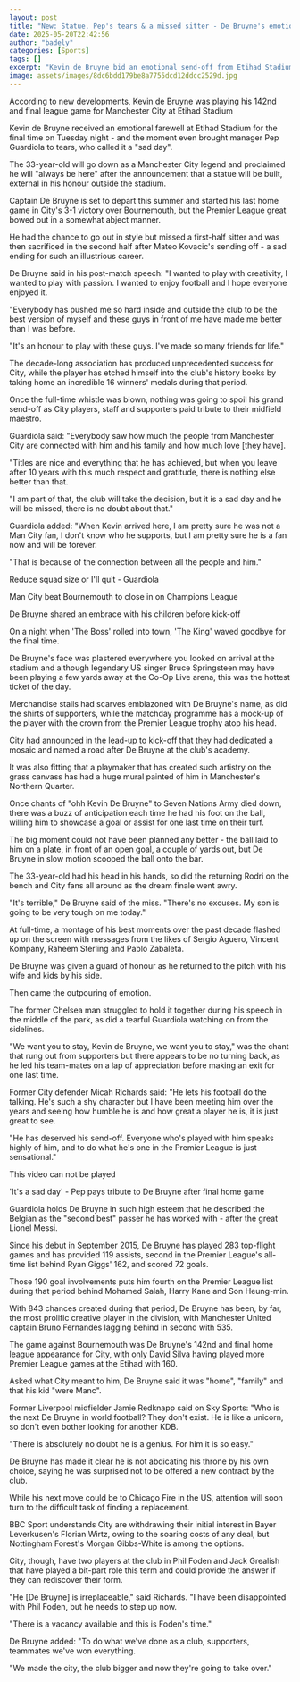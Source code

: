 ```yaml
---
layout: post
title: "New: Statue, Pep's tears & a missed sitter - De Bruyne's emotional farewell"
date: 2025-05-20T22:42:56
author: "badely"
categories: [Sports]
tags: []
excerpt: "Kevin de Bruyne bid an emotional send-off from Etihad Stadium for the final time on Tuesday night - and the moment even brought Pep Guardiola to tears"
image: assets/images/8dc6bdd179be8a7755dcd12ddcc2529d.jpg
---
```


According to new developments, Kevin de Bruyne was playing his 142nd and final league game for Manchester City at Etihad Stadium

Kevin de Bruyne received an emotional farewell at Etihad Stadium for the final time on Tuesday night - and the moment even brought manager Pep Guardiola to tears, who called it a "sad day".

The 33-year-old will go down as a Manchester City legend and proclaimed he will "always be here" after the announcement that a statue will be built, external in his honour outside the stadium.

Captain De Bruyne is set to depart this summer and started his last home game in City's 3-1 victory over Bournemouth, but the Premier League great bowed out in a somewhat abject manner.

He had the chance to go out in style but missed a first-half sitter and was then sacrificed in the second half after Mateo Kovacic's sending off - a sad ending for such an illustrious career.

De Bruyne said in his post-match speech: "I wanted to play with creativity, I wanted to play with passion. I wanted to enjoy football and I hope everyone enjoyed it. 

"Everybody has pushed me so hard inside and outside the club to be the best version of myself and these guys in front of me have made me better than I was before.

"It's an honour to play with these guys. I've made so many friends for life."

The decade-long association has produced unprecedented success for City, while the player has etched himself into the club's history books by taking home an incredible 16 winners' medals during that period.

Once the full-time whistle was blown, nothing was going to spoil his grand send-off as City players, staff and supporters paid tribute to their midfield maestro.

Guardiola said: "Everybody saw how much the people from Manchester City are connected with him and his family and how much love [they have].

"Titles are nice and everything that he has achieved, but when you leave after 10 years with this much respect and gratitude, there is nothing else better than that.

"I am part of that, the club will take the decision, but it is a sad day and he will be missed, there is no doubt about that."

Guardiola added: "When Kevin arrived here, I am pretty sure he was not a Man City fan, I don't know who he supports, but I am pretty sure he is a fan now and will be forever.

"That is because of the connection between all the people and him."

Reduce squad size or I'll quit - Guardiola

Man City beat Bournemouth to close in on Champions League

De Bruyne shared an embrace with his children before kick-off

On a night when 'The Boss' rolled into town, 'The King' waved goodbye for the final time.

De Bruyne's face was plastered everywhere you looked on arrival at the stadium and although legendary US singer Bruce Springsteen may have been playing a few yards away at the Co-Op Live arena, this was the hottest ticket of the day.

Merchandise stalls had scarves emblazoned with De Bruyne's name, as did the shirts of supporters, while the matchday programme has a mock-up of the player with the crown from the Premier League trophy atop his head.

City had announced in the lead-up to kick-off that they had dedicated a mosaic and named a road after De Bruyne at the club's academy.

It was also fitting that a playmaker that has created such artistry on the grass canvass has had a huge mural painted of him in Manchester's Northern Quarter.

Once chants of "ohh Kevin De Bruyne" to Seven Nations Army died down, there was a buzz of anticipation each time he had his foot on the ball, willing him to showcase a goal or assist for one last time on their turf.

The big moment could not have been planned any better - the ball laid to him on a plate, in front of an open goal, a couple of yards out, but De Bruyne in slow motion scooped the ball onto the bar.

The 33-year-old had his head in his hands, so did the returning Rodri on the bench and City fans all around as the dream finale went awry.

"It's terrible," De Bruyne said of the miss. "There's no excuses. My son is going to be very tough on me today."

At full-time, a montage of his best moments over the past decade flashed up on the screen with messages from the likes of Sergio Aguero, Vincent Kompany, Raheem Sterling and Pablo Zabaleta.

De Bruyne was given a guard of honour as he returned to the pitch with his wife and kids by his side.

Then came the outpouring of emotion.

The former Chelsea man struggled to hold it together during his speech in the middle of the park, as did a tearful Guardiola watching on from the sidelines.

"We want you to stay, Kevin de Bruyne, we want you to stay," was the chant that rung out from supporters but there appears to be no turning back, as he led his team-mates on a lap of appreciation before making an exit for one last time.

Former City defender Micah Richards said: "He lets his football do the talking. He's such a shy character but I have been meeting him over the years and seeing how humble he is and how great a player he is, it is just great to see.

"He has deserved his send-off. Everyone who's played with him speaks highly of him, and to do what he's one in the Premier League is just sensational."

This video can not be played

'It's a sad day' - Pep pays tribute to De Bruyne after final home game

Guardiola holds De Bruyne in such high esteem that he described the Belgian as the "second best" passer he has worked with - after the great Lionel Messi.

Since his debut in September 2015, De Bruyne has played 283 top-flight games and has provided 119 assists, second in the Premier League's all-time list behind Ryan Giggs' 162, and scored 72 goals.

Those 190 goal involvements puts him fourth on the Premier League list during that period behind Mohamed Salah, Harry Kane and Son Heung-min.

With 843 chances created during that period, De Bruyne has been, by far, the most prolific creative player in the division, with Manchester United captain Bruno Fernandes lagging behind in second with 535.

The game against Bournemouth was De Bruyne's 142nd and final home league appearance for City, with only David Silva having played more Premier League games at the Etihad with 160.

Asked what City meant to him, De Bruyne said it was "home", "family" and that his kid "were Manc".

Former Liverpool midfielder Jamie Redknapp said on Sky Sports: "Who is the next De Bruyne in world football? They don't exist. He is like a unicorn, so don't even bother looking for another KDB.

"There is absolutely no doubt he is a genius. For him it is so easy."

De Bruyne has made it clear he is not abdicating his throne by his own choice, saying he was surprised not to be offered a new contract by the club.

While his next move could be to Chicago Fire in the US, attention will soon turn to the difficult task of finding a replacement.

BBC Sport understands City are withdrawing their initial interest in Bayer Leverkusen's Florian Wirtz, owing to the soaring costs of any deal, but Nottingham Forest's Morgan Gibbs-White is among the options.

City, though, have two players at the club in Phil Foden and Jack Grealish that have played a bit-part role this term and could provide the answer if they can rediscover their form.

"He [De Bruyne] is irreplaceable," said Richards. "I have been disappointed with Phil Foden, but he needs to step up now.

"There is a vacancy available and this is Foden's time."

De Bruyne added: "To do what we've done as a club, supporters, teammates we've won everything.

"We made the city, the club bigger and now they're going to take over."


